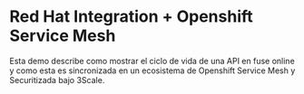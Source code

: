 # Red Hat Integration + Openshift Service Mesh 
Esta demo describe como mostrar el ciclo de vida de una API en fuse online y como esta es sincronizada en un ecosistema de Openshift Service Mesh y Securitizada bajo 3Scale.


<!--stackedit_data:
eyJoaXN0b3J5IjpbLTU3NjAyODg1NF19
-->